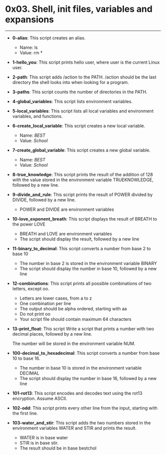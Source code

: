 # 0x03. Shell, init files, variables and expansions
---
- **0-alias**: This script creates an alias.
  - Name: ls
  - Value: rm *
- **1-hello_you**: This script prints hello user, where user is the current Linux user.
- **2-path**: This script adds /action to the PATH. /action should be the last directory the shell looks into when looking for a program.
- **3-paths**: This script counts the number of directories in the PATH.
- **4-global_variables**: This script lists environment variables.
- **5-local_variables**: This script lists all local variables and environment variables, and functions.
- **6-create_local_variable**: This script creates a new local variable.
  - Name: *BEST*
  - Value: *School*
- **7-create_global_variable**: This script creates a new global variable.
  - Name: *BEST*
  - Value: *School*
- **8-true_knowledge**: This script prints the result of the addition of 128 with the value stored in the environment variable TRUEKNOWLEDGE, followed by a new line.
- **9-divide_and_rule**: This script prints the result of POWER divided by DIVIDE, followed by a new line.
  - POWER and DIVIDE are environment variables
- **10-love_exponent_breath**: This script displays the result of BREATH to the power LOVE
  - BREATH and LOVE are environment variables
  - The script should display the result, followed by a new line
- **11-binary_to_decimal**: This script converts a number from base 2 to base 10
  - The number in base 2 is stored in the environment variable BINARY
  - The script should display the number in base 10, followed by a new line
- **12-combinations**: This script prints all possible combinations of two letters, except oo.
  - Letters are lower cases, from a to z
  - One combination per line
  - The output should be alpha ordered, starting with aa
  - Do not print oo
  - Your script file should contain maximum 64 characters
- **13-print_float**: This script Write a script that prints a number with two decimal places, followed by a new line.

   The number will be stored in the environment variable NUM.
- **100-decimal_to_hexadecimal**: This script converts a number from base 10 to base 16.
  - The number in base 10 is stored in the environment variable DECIMAL
  - The script should display the number in base 16, followed by a new line
- **101-rot13**: This script encodes and decodes text using the rot13 encryption. Assume ASCII.
- **102-odd**: This script prints every other line from the input, starting with the first line.
- **103-water_and_stir**: This script adds the two numbers stored in the environment variables WATER and STIR and prints the result.
  - WATER is in base water 
  - STIR is in base stir.
  - The result should be in base bestchol
